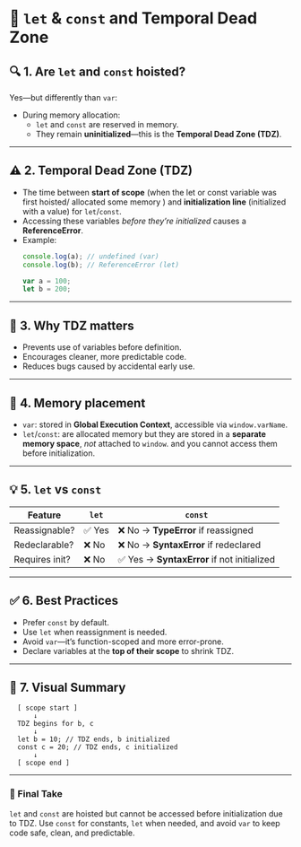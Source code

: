 # 📘 `let` & `const` and Temporal Dead Zone

## 🔍 1. Are `let` and `const` hoisted?
Yes—but differently than `var`:
- During memory allocation:
  - `let` and `const` are reserved in memory.
  - They remain **uninitialized**—this is the **Temporal Dead Zone (TDZ)**.

---

## ⚠️ 2. Temporal Dead Zone (TDZ)
- The time between **start of scope** (when the let or const variable was first hoisted/ allocated some memory ) and **initialization line** (initialized with a value) for `let`/`const`.
- Accessing these variables *before they’re initialized* causes a **ReferenceError**.
- Example:
  ```js
  console.log(a); // undefined (var)
  console.log(b); // ReferenceError (let)

  var a = 100;
  let b = 200;

---

## 🔧 3. Why TDZ matters
* Prevents use of variables before definition.
* Encourages cleaner, more predictable code.
* Reduces bugs caused by accidental early use.

---

## 🧠 4. Memory placement
* `var`: stored in **Global Execution Context**, accessible via `window.varName`.
* `let`/`const`: are allocated memory but they are stored in a **separate memory space**, *not* attached to `window`. and you cannot access them before initialization.

---

## 💡 5. `let` vs `const`
| Feature         | `let`      | `const`                             |
|----------------|------------|--------------------------------------|
| Reassignable?  | ✅ Yes     | ❌ No → **TypeError** if reassigned  |
| Redeclarable?  | ❌ No      | ❌ No → **SyntaxError** if redeclared |
| Requires init? | ❌ No      | ✅ Yes → **SyntaxError** if not initialized |

---

## ✅ 6. Best Practices
* Prefer `const` by default.
* Use `let` when reassignment is needed.
* Avoid `var`—it’s function-scoped and more error-prone.
* Declare variables at the **top of their scope** to shrink TDZ.

---

## 🔁 7. Visual Summary
```
  [ scope start ]
      ↓
  TDZ begins for b, c
      ↓
  let b = 10; // TDZ ends, b initialized
  const c = 20; // TDZ ends, c initialized
      ↓
  [ scope end ]
```

---

### 🧾 Final Take
`let` and `const` are hoisted but cannot be accessed before initialization due to TDZ.
Use `const` for constants, `let` when needed, and avoid `var` to keep code safe, clean, and predictable.


